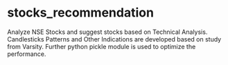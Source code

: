 # stocks_recommendation
Analyze NSE Stocks and suggest stocks based on Technical Analysis. Candlesticks Patterns and Other Indications are developed based on study from Varsity.
Further python pickle module is used to optimize the performance.

